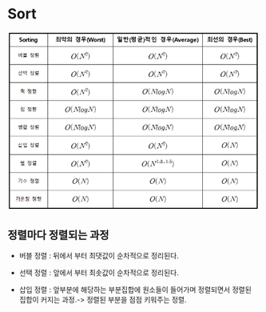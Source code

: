 # Sort




![sort](/Image/data_structure/sort.png)


## 정렬마다 정렬되는 과정

* 버블 정렬 : 뒤에서 부터 최댓값이 순차적으로 정리된다.

* 선택 정렬 : 앞에서 부터 최솟값이 순차적으로 정리된다.

* 삽입 정렬 : 앞부분에 해당하는 부분집합에 원소들이 들어가며 정렬되면서 정렬된 집합이 커지는 과정.-> 정렬된 부분을 점점 키워주는 정렬.

